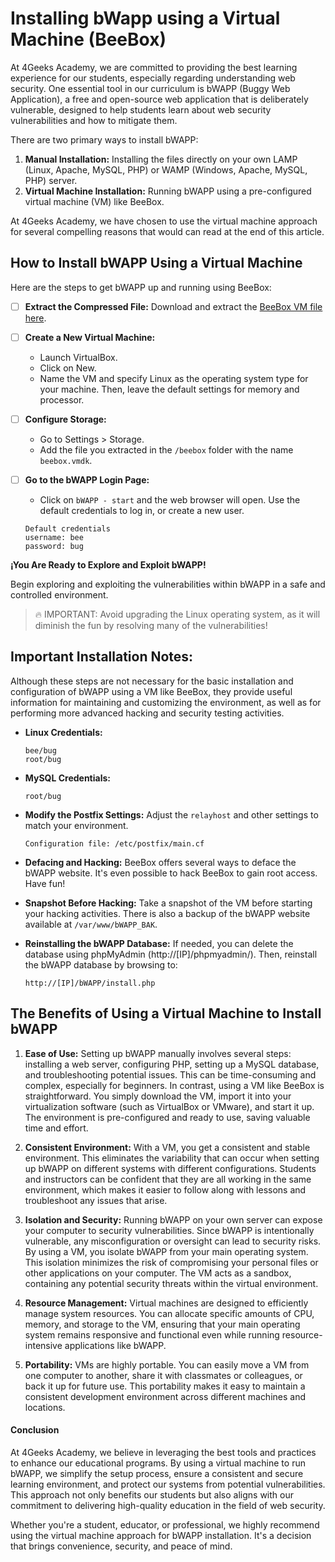 # Installing bWapp using a Virtual Machine (BeeBox) 

At 4Geeks Academy, we are committed to providing the best learning experience for our students, especially regarding understanding web security. One essential tool in our curriculum is bWAPP (Buggy Web Application), a free and open-source web application that is deliberately vulnerable, designed to help students learn about web security vulnerabilities and how to mitigate them. 

There are two primary ways to install bWAPP:
1. **Manual Installation:** Installing the files directly on your own LAMP (Linux, Apache, MySQL, PHP) or WAMP (Windows, Apache, MySQL, PHP) server.
2. **Virtual Machine Installation:** Running bWAPP using a pre-configured virtual machine (VM) like BeeBox.

At 4Geeks Academy, we have chosen to use the virtual machine approach for several compelling reasons that would can read at the end of this article.

## How to Install bWAPP Using a Virtual Machine

Here are the steps to get bWAPP up and running using BeeBox:

- [ ] **Extract the Compressed File:**
   Download and extract the [BeeBox VM file here](https://storage.googleapis.com/breathecode/virtualbox/bee-box_v1.6.7z).


- [ ] **Create a New Virtual Machine:**
   * Launch VirtualBox.
   * Click on New.
   * Name the VM and specify Linux as the operating system type for your machine. Then, leave the default settings for memory and processor.

- [ ] **Configure Storage:**
   * Go to Settings > Storage.
   * Add the file you extracted in the `/beebox` folder with the name `beebox.vmdk`.

- [ ] **Go to the bWAPP Login Page:**
   * Click on `bWAPP - start` and the web browser will open. Use the default credentials to log in, or create a new user.

   ```
   Default credentials 
   username: bee
   password: bug
   ```

**¡You Are Ready to Explore and Exploit bWAPP!**

Begin exploring and exploiting the vulnerabilities within bWAPP in a safe and controlled environment.

> 🔥 IMPORTANT: Avoid upgrading the Linux operating system, as it will diminish the fun by resolving many of the vulnerabilities!

## Important Installation Notes:
   Although these steps are not necessary for the basic installation and configuration of bWAPP using a VM like BeeBox, they provide useful information for maintaining and customizing the environment, as well as for performing more advanced hacking and security testing activities.

* **Linux Credentials:**
  ```
  bee/bug
  root/bug
  ```

* **MySQL Credentials:**
  ```
  root/bug
  ```

* **Modify the Postfix Settings:**
  Adjust the `relayhost` and other settings to match your environment.
  ```
  Configuration file: /etc/postfix/main.cf
  ```

* **Defacing and Hacking:**
  BeeBox offers several ways to deface the bWAPP website. It's even possible to hack BeeBox to gain root access. Have fun!

* **Snapshot Before Hacking:**
  Take a snapshot of the VM before starting your hacking activities. There is also a backup of the bWAPP website available at `/var/www/bWAPP_BAK`.

* **Reinstalling the bWAPP Database:**
  If needed, you can delete the database using phpMyAdmin (http://[IP]/phpmyadmin/). Then, reinstall the bWAPP database by browsing to:
  ```
  http://[IP]/bWAPP/install.php
  ```

## The Benefits of Using a Virtual Machine to Install bWAPP

1. **Ease of Use:**
   Setting up bWAPP manually involves several steps: installing a web server, configuring PHP, setting up a MySQL database, and troubleshooting potential issues. This can be time-consuming and complex, especially for beginners. In contrast, using a VM like BeeBox is straightforward. You simply download the VM, import it into your virtualization software (such as VirtualBox or VMware), and start it up. The environment is pre-configured and ready to use, saving valuable time and effort.

2. **Consistent Environment:**
   With a VM, you get a consistent and stable environment. This eliminates the variability that can occur when setting up bWAPP on different systems with different configurations. Students and instructors can be confident that they are all working in the same environment, which makes it easier to follow along with lessons and troubleshoot any issues that arise.

3. **Isolation and Security:**
   Running bWAPP on your own server can expose your computer to security vulnerabilities. Since bWAPP is intentionally vulnerable, any misconfiguration or oversight can lead to security risks. By using a VM, you isolate bWAPP from your main operating system. This isolation minimizes the risk of compromising your personal files or other applications on your computer. The VM acts as a sandbox, containing any potential security threats within the virtual environment.

4. **Resource Management:**
   Virtual machines are designed to efficiently manage system resources. You can allocate specific amounts of CPU, memory, and storage to the VM, ensuring that your main operating system remains responsive and functional even while running resource-intensive applications like bWAPP.

5. **Portability:**
   VMs are highly portable. You can easily move a VM from one computer to another, share it with classmates or colleagues, or back it up for future use. This portability makes it easy to maintain a consistent development environment across different machines and locations.

#### Conclusion

At 4Geeks Academy, we believe in leveraging the best tools and practices to enhance our educational programs. By using a virtual machine to run bWAPP, we simplify the setup process, ensure a consistent and secure learning environment, and protect our systems from potential vulnerabilities. This approach not only benefits our students but also aligns with our commitment to delivering high-quality education in the field of web security.

Whether you're a student, educator, or professional, we highly recommend using the virtual machine approach for bWAPP installation. It's a decision that brings convenience, security, and peace of mind.